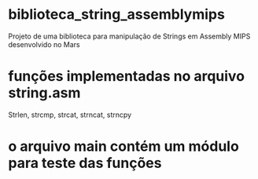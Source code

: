 # biblioteca_string_assemblymips
Projeto de uma biblioteca para manipulação de Strings em Assembly MIPS desenvolvido no Mars

# funções implementadas no arquivo string.asm
Strlen, strcmp, strcat, strncat, strncpy

# o arquivo main contém um módulo para teste das funções
